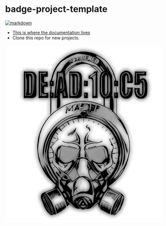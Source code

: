 # badge-project-template

[![markdown](https://github.com/DEAD10C5/badge-project-template/actions/workflows/markdown.yml/badge.svg?branch=main)](https://github.com/DEAD10C5/badge-project-template/actions/workflows/markdown.yml)

- [This is where the documentation lives](/docs)
- Clone this repo for new projects.

![logo_2022](https://github.com/DEAD10C5/badge-project-template/blob/main/docs/images/dead10c5_logo.jpg)
